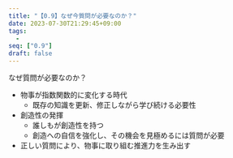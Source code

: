 ```yaml
---
title: "【0.9】なぜ今質問が必要なのか？"
date: 2023-07-30T21:29:45+09:00
tags: 
  -
seq: ["0.9"]
draft: false
---
```


なぜ質問が必要なのか？
- 物事が指数関数的に変化する時代
  - 既存の知識を更新、修正しながら学び続ける必要性
- 創造性の発揮
  - 誰しもが創造性を持つ
  - 創造への自信を強化し、その機会を見極めるには質問が必要
- 正しい質問により、物事に取り組む推進力を生み出す